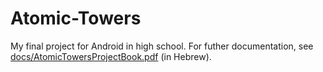 # Atomic-Towers
My final project for Android in high school. For futher documentation, see [docs/AtomicTowersProjectBook.pdf](docs/AtomicTowersProjectBook.pdf) (in Hebrew).
